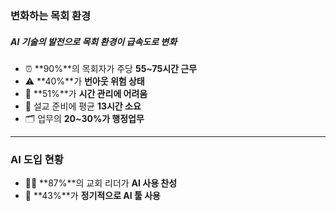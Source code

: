<!-- .slide: class="slide-1-1" -->

### 변화하는 목회 환경

##### AI 기술의 발전으로 목회 환경이 급속도로 변화

- ⏰ **90%**의 목회자가 주당 **55~75시간 근무**
- ⚠️ **40%**가 **번아웃 위험 상태**
- 📅 **51%**가 **시간 관리에 어려움**
- 📝 설교 준비에 평균 **13시간 소요**
- 🗂️ 업무의 **20~30%가 행정업무**

---

<!-- .slide: class="slide-1-1" -->

### AI 도입 현황

- 🙋‍♂️ **87%**의 교회 리더가 **AI 사용 찬성**
- 🔧 **43%**가 **정기적으로 AI 툴 사용**
